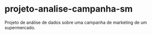 # projeto-analise-campanha-sm
 Projeto de análise de dados sobre uma campanha de marketing de um supermercado.
